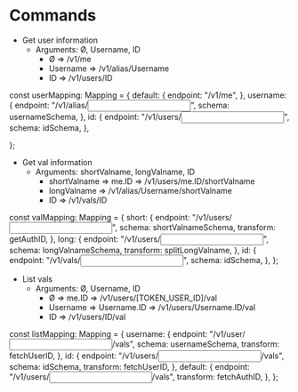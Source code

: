 # Commands

- Get user information
  - Arguments: Ø, Username, ID
    - Ø => /v1/me
    - Username => /v1/alias/Username
    - ID => /v1/users/ID


const userMapping: Mapping = {
  default: {
    endpoint: "/v1/me",
  },
  username: {
    endpoint: "/v1/alias/<INPUT>",
    schema: usernameSchema,
  },
  id: {
    endpoint: "/v1/users/<INPUT>",
    schema: idSchema,
  },

};


- Get val information
  - Arguments: shortValname, longValname, ID
    - shortValname => me.ID => /v1/users/me.ID/shortValname
    - longValname => /v1/alias/Username/shortValname
    - ID => /v1/vals/ID


const valMapping: Mapping = {
  short: {
    endpoint: "/v1/users/<INPUT>",
    schema: shortValnameSchema,
    transform: getAuthID,
  },
  long: {
    endpoint: "/v1/users/<INPUT>",
    schema: longValnameSchema,
    transform: splitLongValname,
  },
  id: {
    endpoint: "/v1/vals/<INPUT>",
    schema: idSchema,
  },
};


- List vals
  - Arguments: Ø, Username, ID
    - Ø => me.ID => /v1/users/[TOKEN_USER_ID]/val
    - Username => Username.ID => /v1/users/Username.ID/val
    - ID => /v1/users/ID/val


const listMapping: Mapping = {
  username: {
    endpoint: "/v1/user/<INPUT>/vals",
    schema: usernameSchema,
    transform: fetchUserID,
  },
  id: {
    endpoint: "/v1/users/<INPUT>/vals",
    schema: idSchema,
    transform: fetchUserID,
  },
  default: {
    endpoint: "/v1/users/<INPUT>/vals",
    transform: fetchAuthID,
  },
};
